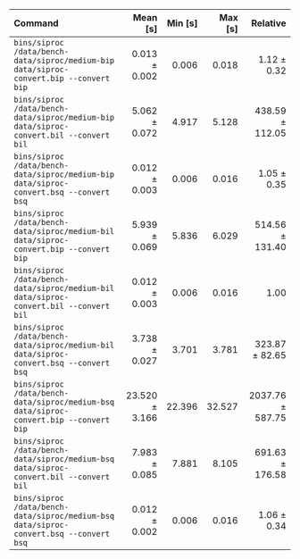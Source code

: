 | Command | Mean [s] | Min [s] | Max [s] | Relative |
|:---|---:|---:|---:|---:|
| `bins/siproc /data/bench-data/siproc/medium-bip data/siproc-convert.bip --convert bip` | 0.013 ± 0.002 | 0.006 | 0.018 | 1.12 ± 0.32 |
| `bins/siproc /data/bench-data/siproc/medium-bip data/siproc-convert.bil --convert bil` | 5.062 ± 0.072 | 4.917 | 5.128 | 438.59 ± 112.05 |
| `bins/siproc /data/bench-data/siproc/medium-bip data/siproc-convert.bsq --convert bsq` | 0.012 ± 0.003 | 0.006 | 0.016 | 1.05 ± 0.35 |
| `bins/siproc /data/bench-data/siproc/medium-bil data/siproc-convert.bip --convert bip` | 5.939 ± 0.069 | 5.836 | 6.029 | 514.56 ± 131.40 |
| `bins/siproc /data/bench-data/siproc/medium-bil data/siproc-convert.bil --convert bil` | 0.012 ± 0.003 | 0.006 | 0.016 | 1.00 |
| `bins/siproc /data/bench-data/siproc/medium-bil data/siproc-convert.bsq --convert bsq` | 3.738 ± 0.027 | 3.701 | 3.781 | 323.87 ± 82.65 |
| `bins/siproc /data/bench-data/siproc/medium-bsq data/siproc-convert.bip --convert bip` | 23.520 ± 3.166 | 22.396 | 32.527 | 2037.76 ± 587.75 |
| `bins/siproc /data/bench-data/siproc/medium-bsq data/siproc-convert.bil --convert bil` | 7.983 ± 0.085 | 7.881 | 8.105 | 691.63 ± 176.58 |
| `bins/siproc /data/bench-data/siproc/medium-bsq data/siproc-convert.bsq --convert bsq` | 0.012 ± 0.002 | 0.006 | 0.016 | 1.06 ± 0.34 |
